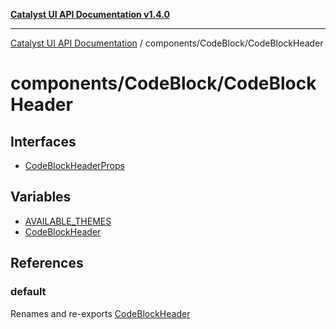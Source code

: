 [**Catalyst UI API Documentation v1.4.0**](../../../README.md)

---

[Catalyst UI API Documentation](../../../README.md) / components/CodeBlock/CodeBlockHeader

# components/CodeBlock/CodeBlockHeader

## Interfaces

- [CodeBlockHeaderProps](interfaces/CodeBlockHeaderProps.md)

## Variables

- [AVAILABLE_THEMES](variables/AVAILABLE_THEMES.md)
- [CodeBlockHeader](variables/CodeBlockHeader.md)

## References

### default

Renames and re-exports [CodeBlockHeader](variables/CodeBlockHeader.md)
